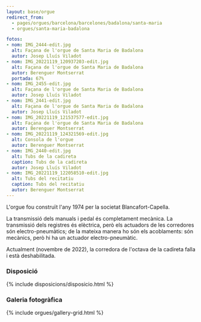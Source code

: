 ```yaml
---
layout: base/orgue
redirect_from:
  - pages/orgues/barcelona/barcelones/badalona/santa-maria
  - orgues/santa-maria-badalona

fotos:
- nom: IMG_2444-edit.jpg
  alt: Façana de l'orgue de Santa Maria de Badalona
  autor: Josep Lluís Viladot
- nom: IMG_20221119_120937203-edit.jpg
  alt: Façana de l'orgue de Santa Maria de Badalona
  autor: Berenguer Montserrat
  portada: 67%
- nom: IMG_2455-edit.jpg
  alt: Façana de l'orgue de Santa Maria de Badalona
  autor: Josep Lluís Viladot
- nom: IMG_2441-edit.jpg
  alt: Façana de l'orgue de Santa Maria de Badalona
  autor: Josep Lluís Viladot
- nom: IMG_20221119_121537577-edit.jpg
  alt: Façana de l'orgue de Santa Maria de Badalona
  autor: Berenguer Montserrat
- nom: IMG_20221119_124321569-edit.jpg
  alt: Consola de l'orgue
  autor: Berenguer Montserrat
- nom: IMG_2440-edit.jpg
  alt: Tubs de la cadireta
  caption: Tubs de la cadireta
  autor: Josep Lluís Viladot
- nom: IMG_20221119_122058510-edit.jpg
  alt: Tubs del recitatiu
  caption: Tubs del recitatiu
  autor: Berenguer Montserrat
---
```


L'orgue fou construït l'any 1974 per la societat Blancafort-Capella. 

La transmissió dels manuals i pedal és completament
mecànica. La transmissió dels registres és elèctrica, però els actuadors de les corredores són electro-pneumàtics; de la mateixa 
manera ho són els acoblaments: són mecànics, però hi ha un actuador electro-pneumàtic.

Actualment (novembre de 2022), la corredora de l'octava de la cadireta falla i està deshabilitada. 

### Disposició

{% include disposicions/disposicio.html %}

### Galeria fotogràfica

{% include orgues/gallery-grid.html %}
